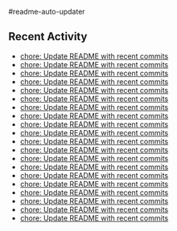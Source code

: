#readme-auto-updater

## Recent Activity
<!-- LATEST_COMMITS:START -->
- [chore: Update README with recent commits](https://github.com/NEO1717/readme-auto-updater/commit/80271515500e5a6ae3aaab8ebcad58c2602fe6bd)
- [chore: Update README with recent commits](https://github.com/NEO1717/readme-auto-updater/commit/f5a1847972908cf161a27d14677176dbf468e999)
- [chore: Update README with recent commits](https://github.com/NEO1717/readme-auto-updater/commit/ce8044b373d9b9c7d2a81818b289f81448af2bab)
- [chore: Update README with recent commits](https://github.com/NEO1717/readme-auto-updater/commit/981a0a002fba9796b8209ca191d2982eee4bc672)
- [chore: Update README with recent commits](https://github.com/NEO1717/readme-auto-updater/commit/6513df9c5a3fe529ce3c06b60b50261f4ac2f523)
- [chore: Update README with recent commits](https://github.com/NEO1717/readme-auto-updater/commit/486ac69c1f08f71109a09620d431d21ada5a4280)
- [chore: Update README with recent commits](https://github.com/NEO1717/readme-auto-updater/commit/6baa9e0927b38430a8fb06d60e2aa823753795d3)
- [chore: Update README with recent commits](https://github.com/NEO1717/readme-auto-updater/commit/5a21fbcf9d70dd27a2416b810b483913c28fd76b)
- [chore: Update README with recent commits](https://github.com/NEO1717/readme-auto-updater/commit/028860d6e6b9f4dcfd3f7bef0d0d942b2dfd7df6)
- [chore: Update README with recent commits](https://github.com/NEO1717/readme-auto-updater/commit/e4ff8038b5ad9dc4ba9328c0f875b26cc82ed36e)
- [chore: Update README with recent commits](https://github.com/NEO1717/readme-auto-updater/commit/f81a5eebfd4fd3a77eff73c66f5f4c14535697a4)
- [chore: Update README with recent commits](https://github.com/NEO1717/readme-auto-updater/commit/ed18ac45c0fdead100dfb059a7b617168eb4f7e0)
- [chore: Update README with recent commits](https://github.com/NEO1717/readme-auto-updater/commit/d3ca09f9c4d42eedc55649600abf35929f6c915e)
- [chore: Update README with recent commits](https://github.com/NEO1717/readme-auto-updater/commit/7b3bb93d2eb5660034b5ad4bb427a7ef729228fb)
- [chore: Update README with recent commits](https://github.com/NEO1717/readme-auto-updater/commit/58b3996cafb7d0468f6687531203608513a80f9f)
- [chore: Update README with recent commits](https://github.com/NEO1717/readme-auto-updater/commit/36d5d86b11eefb81a812ebd1dbae6460dd5457b2)
- [chore: Update README with recent commits](https://github.com/NEO1717/readme-auto-updater/commit/de1932544d88f8fcf455d1682b5a3a0fc6bf278c)
- [chore: Update README with recent commits](https://github.com/NEO1717/readme-auto-updater/commit/b1a6bea4a26ced8b4b1170fef4e4e3100de11d0e)
- [chore: Update README with recent commits](https://github.com/NEO1717/readme-auto-updater/commit/c28354bdca876ea366a7f7ed10fe926f6f4c4bdf)
- [chore: Update README with recent commits](https://github.com/NEO1717/readme-auto-updater/commit/0c08ac9e6d7d690139137acbe6d329e990a66ef0)
<!-- LATEST_COMMITS:END -->


